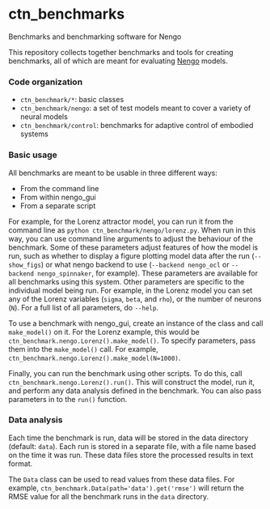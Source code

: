 # ctn_benchmarks
Benchmarks and benchmarking software for Nengo

This repository collects together benchmarks and tools for creating benchmarks,
all of which are meant for evaluating [Nengo](http://nengo.ca) models.

### Code organization

 * `ctn_benchmark/*`: basic classes
 * `ctn_benchmark/nengo`: a set of test models meant to cover a variety of neural models
 * `ctn_benchmark/control`: benchmarks for adaptive control of embodied systems

### Basic usage

All benchmarks are meant to be usable in three different ways:

 * From the command line
 * From within nengo_gui
 * From a separate script

For example, for the Lorenz attractor model, you can run it from the command
line as `python ctn_benchmark/nengo/lorenz.py`.  When run in this way,
you can use command line arguments to adjust the behaviour of the benchmark.
Some of these parameters adjust features of how the model is run, such
as whether to display a figure plotting model data after the run (`--show_figs`)
or what nengo backend to use (`--backend nengo_ocl` or
`--backend nengo_spinnaker`, for example).  These parameters are available
for all benchmarks using this system.  Other parameters are specific to the
individual model being run.  For example, in the Lorenz model you can set
any of the Lorenz variables (`sigma`, `beta`, and `rho`), or the number of
neurons (`N`).  For a full list of all parameters, do `--help`.

To use a benchmark with nengo_gui, create an instance of the class and call
`make_model()` on it.  For the Lorenz example, this would be
`ctn_benchmark.nengo.Lorenz().make_model()`.  To specify parameters, pass
them into the `make_model()` call.  For example,
`ctn_benchmark.nengo.Lorenz().make_model(N=1000)`.

Finally, you can run the benchmark using other scripts.  To do this, call
`ctn_benchmark.nengo.Lorenz().run()`.  This will construct the model, run
it, and perform any data analysis defined in the benchmark.  You can also
pass parameters in to the `run()` function.

### Data analysis

Each time the benchmark is run, data will be stored in the data directory
(default: `data`).  Each run is stored in a separate file, with a file name
based on the time it was run.  These data files store the processed results
in text format.

The `Data` class can be used to read values from these data files.  For example,
`ctn_benchmark.Data(path='data').get('rmse')` will return the RMSE value for
all the benchmark runs in the `data` directory.




